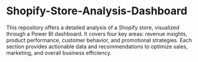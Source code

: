 # Shopify-Store-Analysis-Dashboard
This repository offers a detailed analysis of a Shopify store, visualized through a Power BI dashboard. It covers four key areas: revenue insights, product performance, customer behavior, and promotional strategies. Each section provides actionable data and recommendations to optimize sales, marketing, and overall business efficiency.
